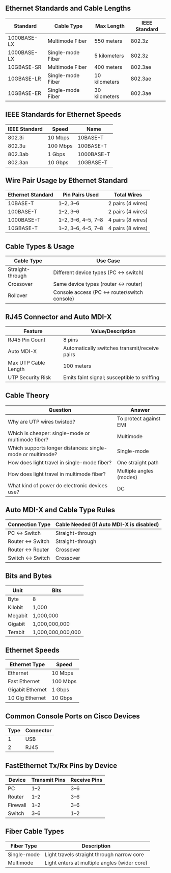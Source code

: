 ## Ethernet Standards and Cable Lengths
| Standard         | Cable Type      | Max Length       | IEEE Standard |
|------------------|------------------|------------------|----------------|
| 1000BASE-LX      | Multimode Fiber  | 550 meters       | 802.3z         |
| 1000BASE-LX      | Single-mode Fiber| 5 kilometers     | 802.3z         |
| 10GBASE-SR       | Multimode Fiber  | 400 meters       | 802.3ae        |
| 10GBASE-LR       | Single-mode Fiber| 10 kilometers    | 802.3ae        |
| 10GBASE-ER       | Single-mode Fiber| 30 kilometers    | 802.3ae        |

## IEEE Standards for Ethernet Speeds
| IEEE Standard | Speed       | Name            |
|----------------|-------------|------------------|
| 802.3i         | 10 Mbps     | 10BASE-T         |
| 802.3u         | 100 Mbps    | 100BASE-T        |
| 802.3ab        | 1 Gbps      | 1000BASE-T       |
| 802.3an        | 10 Gbps     | 10GBASE-T        |

## Wire Pair Usage by Ethernet Standard
| Ethernet Standard | Pin Pairs Used             | Total Wires |
|-------------------|----------------------------|-------------|
| 10BASE-T          | 1–2, 3–6                    | 2 pairs (4 wires) |
| 100BASE-T         | 1–2, 3–6                    | 2 pairs (4 wires) |
| 1000BASE-T        | 1–2, 3–6, 4–5, 7–8          | 4 pairs (8 wires) |
| 10GBASE-T         | 1–2, 3–6, 4–5, 7–8          | 4 pairs (8 wires) |

## Cable Types & Usage
| Cable Type         | Use Case                                  |
|--------------------|--------------------------------------------|
| Straight-through   | Different device types (PC ↔ switch)       |
| Crossover          | Same device types (router ↔ router)        |
| Rollover           | Console access (PC ↔ router/switch console)|

## RJ45 Connector and Auto MDI-X
| Feature                | Value/Description                        |
|------------------------|------------------------------------------|
| RJ45 Pin Count         | 8 pins                                   |
| Auto MDI-X             | Automatically switches transmit/receive pairs |
| Max UTP Cable Length   | 100 meters                               |
| UTP Security Risk      | Emits faint signal; susceptible to sniffing |

## Cable Theory
| Question                                              | Answer                  |
|--------------------------------------------------------|-------------------------|
| Why are UTP wires twisted?                             | To protect against EMI  |
| Which is cheaper: single-mode or multimode fiber?      | Multimode               |
| Which supports longer distances: single-mode or multimode? | Single-mode         |
| How does light travel in single-mode fiber?            | One straight path       |
| How does light travel in multimode fiber?              | Multiple angles (modes) |
| What kind of power do electronic devices use?          | DC                      |

## Auto MDI-X and Cable Type Rules
| Connection Type        | Cable Needed (if Auto MDI-X is disabled) |
|------------------------|-------------------------------------------|
| PC ↔ Switch            | Straight-through                         |
| Router ↔ Switch        | Straight-through                         |
| Router ↔ Router        | Crossover                                 |
| Switch ↔ Switch        | Crossover                                 |

## Bits and Bytes
| Unit         | Bits                 |
|--------------|----------------------|
| Byte         | 8                    |
| Kilobit      | 1,000                |
| Megabit      | 1,000,000            |
| Gigabit      | 1,000,000,000        |
| Terabit      | 1,000,000,000,000    |

## Ethernet Speeds
| Ethernet Type   | Speed     |
|------------------|-----------|
| Ethernet         | 10 Mbps   |
| Fast Ethernet    | 100 Mbps  |
| Gigabit Ethernet | 1 Gbps    |
| 10 Gig Ethernet  | 10 Gbps   |

## Common Console Ports on Cisco Devices
| Type | Connector |
|------|-----------|
| 1    | USB       |
| 2    | RJ45      |

## FastEthernet Tx/Rx Pins by Device
| Device     | Transmit Pins | Receive Pins |
|------------|----------------|----------------|
| PC         | 1–2            | 3–6            |
| Router     | 1–2            | 3–6            |
| Firewall   | 1–2            | 3–6            |
| Switch     | 3–6            | 1–2            |

## Fiber Cable Types
| Fiber Type     | Description                                           |
|----------------|-------------------------------------------------------|
| Single-mode    | Light travels straight through narrow core           |
| Multimode      | Light enters at multiple angles (wider core)         |









